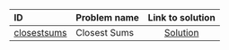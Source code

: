 | ID | Problem name | Link to solution |
|:---|:---|:---:|
| [closestsums](https://open.kattis.com/problems/closestsums) | Closest Sums | [Solution](https://github.com/versenyi98/kattis-solutions/tree/main/solutions/closestsums)|
